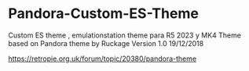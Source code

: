 # Pandora-Custom-ES-Theme
Custom ES theme , emulationstation theme para R5 2023 y MK4
Theme based on Pandora theme by Ruckage Version 1.0 19/12/2018

https://retropie.org.uk/forum/topic/20380/pandora-theme

